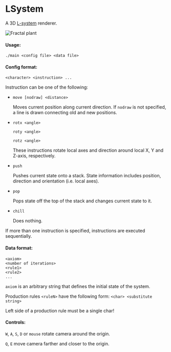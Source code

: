 # LSystem

A 3D [L-system](https://en.wikipedia.org/wiki/L-system) renderer.

![Fractal plant](../screenshots/fp_lsystem.png?raw=true)

#### Usage:
`./main <config file> <data file>`
#### Config format:
`<character> <instruction> ...`

Instruction can be one of the following:

* `move [nodraw] <distance>`

   Moves current position along current direction. If ``nodraw`` is not specified, a line is drawn connecting old and new positions.
* `rotx <angle>`

   `roty <angle>`
   
   `rotz <angle>`
   
   These instructions rotate local axes and direction around local X, Y and Z-axis, respectively.
* `push`

   Pushes current state onto a stack. State information includes position, direction and orientation (i.e. local axes).
* `pop`

   Pops state off the top of the stack and changes current state to it.
* `chill`

   Does nothing.

If more than one instruction is specified, instructions are executed sequentially.

#### Data format:
```
<axiom>
<number of iterations>
<rule1>
<rule2>
...
```

`axiom` is an arbitrary string that defines the initial state of the system.

Production rules `<ruleN>` have the following form:
`<char> <substitute string>`

Left side of a production rule must be a single char!

#### Controls:
`W`, `A`, `S`, `D` or `mouse` rotate camera around the origin.

`Q`, `E` move camera farther and closer to the origin.
